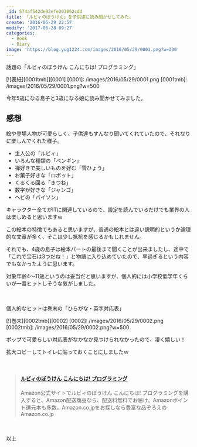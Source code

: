 ```yaml
---
_id: 574af542de92efe203062cdd
title: 「ルビィのぼうけん」を子供達に読み聞かせしてみた。
create: '2016-05-29 22:57'
modify: '2017-06-28 09:27'
categories:
  - Book
  - Diary
image: 'https://blog.yug1224.com/images/2016/05/29/0001.png?w=300'
---
```


話題の「ルビィのぼうけん こんにちは! プログラミング」

[![表紙][0001tmb]][0001]
[0001]: /images/2016/05/29/0001.png
[0001tmb]: /images/2016/05/29/0001.png?w=500

今年5歳になる息子と3歳になる娘に読み聞かせてみました。

<!-- more -->

## 感想

絵や登場人物が可愛らしく、子供達もすんなり聞いてくれていたので、それなりに楽しんでくれた様子。

- 主人公の「ルビィ」
- いろんな種類の「ペンギン」
- 禅好きで美しいものを好む「雪ひょう」
- お菓子好きな「ロボット」
- くるくる回る「きつね」
- 数字が好きな「ジャンゴ」
- ヘビの「パイソン」

キャラクター全てがITに関連しているので、設定を読んでいるだけでも業界の人は楽しめると思いますｗ

この絵本の特徴でもあると思いますが、普通の絵本とは違い説明的というか論理的な文章が多く、そこは少し抵抗を感じるかもしれません。

それでも、4歳の息子は絵本パートの最後まで聞くことが出来ましたし、途中で「これで宝石は3つだね！」と物語に入り込めていたので、早過ぎるという内容でもなかったように思います。

<!-- アクティビティパートは、シーケンスやアルゴリズムにデータ構造といった内容を実際に考えてみる問題集で、レベルが少し高そうだったので今回は見送り。絵本パートで慣らせてから挑戦してみようと思います。 -->

対象年齢4〜11歳というのは妥当だと思いますが、個人的には小学校低学年くらいが一番ヒットしそうな気がしました。

　

個人的なヒットは巻末の「ひらがな・英字対応表」

[![巻末][0002tmb]][0002]
[0002]: /images/2016/05/29/0002.png
[0002tmb]: /images/2016/05/29/0002.png?w=500

ポップで可愛らしい対応表がなかなか見つけられなかったので、凄く嬉しい！

拡大コピーしてトイレに貼っておくことにしましたｗ

　

<blockquote class="embedly-card" data-card-key="efc9713d77434ae8b88ef22dda0a91e8" data-card-controls="0"><h4><a href="http://www.amazon.co.jp/gp/product/4798143499/ref=as_li_ss_tl?ie=UTF8&camp=247&creative=7399&creativeASIN=4798143499&linkCode=as2&tag=yug1224-22">ルビィのぼうけん こんにちは! プログラミング</a></h4><p>Amazon公式サイトでルビィのぼうけん こんにちは! プログラミングを購入すると、Amazon配送商品なら、配送料無料でお届け。Amazonポイント還元本も多数。Amazon.co.jpをお探しなら豊富な品ぞろえのAmazon.co.jp</p></blockquote>
<script async src="//cdn.embedly.com/widgets/platform.js" charset="UTF-8"></script>

　

以上
